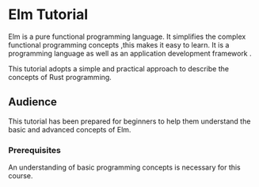 # Elm Tutorial

Elm is a pure functional programming language. It simplifies the complex functional programming concepts ,this makes it easy to learn. It is a programming language as well as an  application development framework .

This tutorial adopts a simple and practical approach to describe the concepts of Rust programming.

## Audience

This tutorial has been prepared for beginners to help them understand the basic and advanced concepts of Elm.

### Prerequisites

An understanding of basic programming concepts is necessary for this course.
